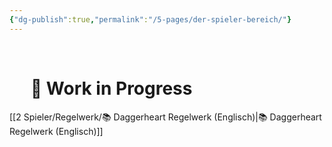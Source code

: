 ```yaml
---
{"dg-publish":true,"permalink":"/5-pages/der-spieler-bereich/"}
---
```


$\quad$
$\quad$$\quad$
$\quad$

# $\quad$🚧 Work in Progress

[[2 Spieler/Regelwerk/📚 Daggerheart Regelwerk (Englisch)\|📚 Daggerheart Regelwerk (Englisch)]]